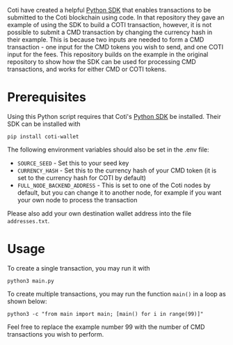 Coti have created a helpful [Python SDK](https://github.com/coti-io/coti-sdk-python) that enables transactions to be submitted to the Coti blockchain using code. In that repository they gave an example of using the SDK to build a COTI transaction, however, it is not possible to submit a CMD transaction by changing the currency hash in their example. This is because two inputs are needed to form a CMD transaction - one input for the CMD tokens you wish to send, and one COTI input for the fees. This repository builds on the example in the original repository to show how the SDK can be used for processing CMD transactions, and works for either CMD or COTI tokens.

# Prerequisites

Using this Python script requires that Coti's [Python SDK](https://github.com/coti-io/coti-sdk-python) be installed. Their SDK can be installed with

```
pip install coti-wallet
```

The following environment variables should also be set in the .env file:

- `SOURCE_SEED` - Set this to your seed key
- `CURRENCY_HASH` - Set this to the currency hash of your CMD token (it is set to the currency hash for COTI by default)
- `FULL_NODE_BACKEND_ADDRESS` - This is set to one of the Coti nodes by default, but you can change it to another node, for example if you want your own node to process the transaction

Please also add your own destination wallet address into the file `addresses.txt`.

# Usage

To create a single transaction, you may run it with

```
python3 main.py
```

To create multiple transactions, you may run the function `main()` in a loop as shown below:

```
python3 -c "from main import main; [main() for i in range(99)]"
```

Feel free to replace the example number 99 with the number of CMD transactions you wish to perform.
